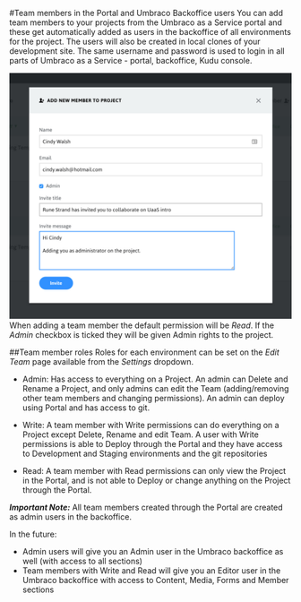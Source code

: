 #Team members in the Portal and Umbraco Backoffice users
You can add team members to your projects from the Umbraco as a Service portal and these get automatically added as users in the backoffice of all environments for the project. The users will also be created in local clones of your development site. The same username and password is used to login in all parts of Umbraco as a Service - portal, backoffice, Kudu console.

![Add team member](images/add-team-member.jpg)
When adding a team member the default permission will be *Read*. If the *Admin* checkbox is ticked they will be given Admin rights to the project.

##Team member roles
Roles for each environment can be set on the *Edit Team* page available from the *Settings* dropdown.

* Admin: Has access to everything on a Project. An admin can Delete and Rename a Project, and only admins can edit the Team (adding/removing other team members and changing permissions). An admin can deploy using Portal and has access to git.

* Write: A team member with Write permissions can do everything on a Project except Delete, Rename and edit Team. A user with Write permissions is able to Deploy through the Portal and they have access to Development and Staging environments and the git repositories

* Read: A team member with Read permissions can only view the Project in the Portal, and is not able to Deploy or change anything on the Project through the Portal.


**_Important Note:_**
All team members created through the Portal are created as admin users in the backoffice.

In the future:
* Admin users will give you an Admin user in the Umbraco backoffice as well (with access to all sections)
* Team members with Write and Read will give you an Editor user in the Umbraco backoffice with access to Content, Media, Forms and Member sections
